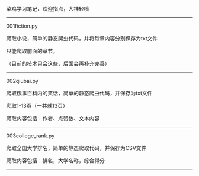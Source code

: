 菜鸡学习笔记，欢迎指点，大神轻喷

----------------------------------------------------------



001fiction.py

爬取小说，简单的静态爬虫代码，并将每章内容分别保存为txt文件

只能爬取前面的章节，

（目前的技术只会这些，后面会再补充完善）

----------------------------------------------------------

002qiubai.py

爬取糗事百科内的笑话，简单的静态爬虫代码，并保存为txt文件

爬取1-13页（一共就13页）

爬取内容包括：作者、点赞数、文本内容

----------------------------------------------------------

003college_rank.py

爬取全国大学排名，简单的静态爬取代码，并保存为CSV文件

爬取内容包括：排名，大学名称，综合得分

----------------------------------------------------------
